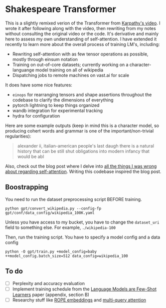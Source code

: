 # Shakespeare Transformer

This is a slightly remixed verion of the Transformer from [Karpathy's video](https://www.youtube.com/watch?v=kCc8FmEb1nY). I wrote it after following along with the video, then rewriting from my notes without consulting the original video or the code. It's derivative and mainly here to assess my own understanding of self-attention. I have extended it recently to learn more about the overall process of training LM's, including:

- Rewriting self-attention with as few tensor operations as possible, mostly through einsum notation
- Training on out-of-core datasets; currently working on a character-languange model training on all of wikipedia
- Dispatching jobs to remote machines on vast.ai for scale

It does have some nice features:

- `einops` for rearranging tensors and shape assertions throughout the codebase to clarify the dimensions of everything
- pytorch lightning to keep things organized
- wandb integration for experimental tracking
- hydra for configuration

Here are some example outputs (keep in mind this is a character model, so producing cohert words and grammar is one of the important/non-trivial regularities):

> alexander ii, italian-american people's last daugh
> there is a natural history that can be still shut
> obligations into modern infancy that would be abl

Also, check out the blog post where I delve into [all the things I was wrong about regarding self-attention](https://www.jeremyafisher.com/posts/notes-on-self-attention/). Writing this codebase inspired the blog post.

## Boostrapping

You need to run the dataset preprocessing script BEFORE training.

```
python gpt/convert_wikipedia.py --config-fp gpt/conf/data_config/wikipedia_100K.yaml
```

Unless you have access to my bucket, you have to change the `dataset_uri` field to something else. For example, `./wikipedia-100` 

Then, run the training script. You have to specify a model config and a data config

```
python -O gpt/train.py +model_config=baby ++model_config.batch_size=512 data_config=wikipedia_100
```

## To do

- [ ] Perplexity and accuracy evaluation
- [ ] Implement training schedule from the [Language Models are Few-Shot Learners](https://arxiv.org/pdf/2005.14165.pdf) paper (appendix, section B)
- [ ] Researchy stuff like [ROPE embeddings](https://paperswithcode.com/method/rope) and [multi-query attention](https://paperswithcode.com/method/multi-query-attention)